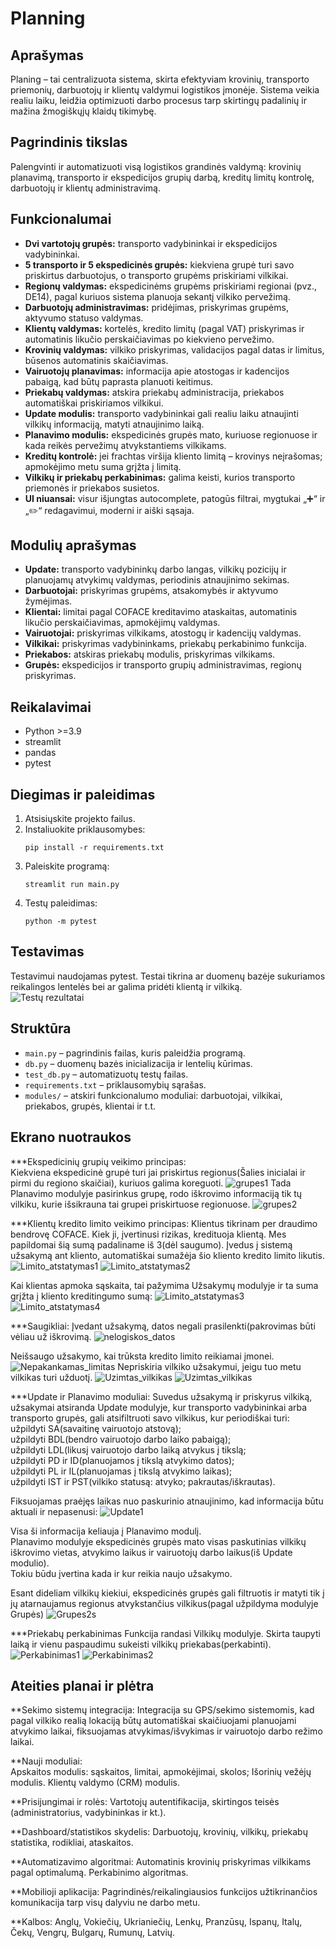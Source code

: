 # Planning

## Aprašymas

Planing – tai centralizuota sistema, skirta efektyviam krovinių, transporto priemonių, darbuotojų ir klientų valdymui logistikos įmonėje. Sistema veikia realiu laiku, leidžia optimizuoti darbo procesus tarp skirtingų padalinių ir mažina žmogiškųjų klaidų tikimybę.

## Pagrindinis tikslas

Palengvinti ir automatizuoti visą logistikos grandinės valdymą: krovinių planavimą, transporto ir ekspedicijos grupių darbą, kreditų limitų kontrolę, darbuotojų ir klientų administravimą.

## Funkcionalumai

- **Dvi vartotojų grupės:** transporto vadybininkai ir ekspedicijos vadybininkai.
- **5 transporto ir 5 ekspedicinės grupės:** kiekviena grupė turi savo priskirtus darbuotojus, o transporto grupėms priskiriami vilkikai.
- **Regionų valdymas:** ekspedicinėms grupėms priskiriami regionai (pvz., DE14), pagal kuriuos sistema planuoja sekantį vilkiko pervežimą.
- **Darbuotojų administravimas:** pridėjimas, priskyrimas grupėms, aktyvumo statuso valdymas.
- **Klientų valdymas:** kortelės, kredito limitų (pagal VAT) priskyrimas ir automatinis likučio perskaičiavimas po kiekvieno pervežimo.
- **Krovinių valdymas:** vilkiko priskyrimas, validacijos pagal datas ir limitus, būsenos automatinis skaičiavimas.
- **Vairuotojų planavimas:** informacija apie atostogas ir kadencijos pabaigą, kad būtų paprasta planuoti keitimus.
- **Priekabų valdymas:** atskira priekabų administracija, priekabos automatiškai priskiriamos vilkikui.
- **Update modulis:** transporto vadybininkai gali realiu laiku atnaujinti vilkikų informaciją, matyti atnaujinimo laiką.
- **Planavimo modulis:** ekspedicinės grupės mato, kuriuose regionuose ir kada reikės pervežimų atvykstantiems vilkikams.
- **Kreditų kontrolė:** jei frachtas viršija kliento limitą – krovinys neįrašomas; apmokėjimo metu suma grįžta į limitą.
- **Vilkikų ir priekabų perkabinimas:** galima keisti, kurios transporto priemonės ir priekabos susietos.
- **UI niuansai:** visur išjungtas autocomplete, patogūs filtrai, mygtukai „➕“ ir „✏️“ redagavimui, moderni ir aiški sąsaja.

## Modulių aprašymas

- **Update:** transporto vadybininkų darbo langas, vilkikų pozicijų ir planuojamų atvykimų valdymas, periodinis atnaujinimo sekimas.
- **Darbuotojai:** priskyrimas grupėms, atsakomybės ir aktyvumo žymėjimas.
- **Klientai:** limitai pagal COFACE kreditavimo ataskaitas, automatinis likučio perskaičiavimas, apmokėjimų valdymas.
- **Vairuotojai:** priskyrimas vilkikams, atostogų ir kadencijų valdymas.
- **Vilkikai:** priskyrimas vadybininkams, priekabų perkabinimo funkcija.
- **Priekabos:** atskiras priekabų modulis, priskyrimas vilkikams.
- **Grupės:** ekspedicijos ir transporto grupių administravimas, regionų priskyrimas.

## Reikalavimai

- Python >=3.9
- streamlit
- pandas
- pytest

## Diegimas ir paleidimas

1. Atsisiųskite projekto failus.
2. Instaliuokite priklausomybes:
    ```
    pip install -r requirements.txt
    ```
3. Paleiskite programą:
    ```
    streamlit run main.py
    ```
4. Testų paleidimas:
    ```
    python -m pytest
    ```

## Testavimas

Testavimui naudojamas pytest. Testai tikrina ar duomenų bazėje sukuriamos reikalingos lentelės bei ar galima pridėti klientą ir vilkiką.  
![Testų rezultatai](test_results.jpg)

## Struktūra

- `main.py` – pagrindinis failas, kuris paleidžia programą.
- `db.py` – duomenų bazės inicializacija ir lentelių kūrimas.
- `test_db.py` – automatizuotų testų failas.
- `requirements.txt` – priklausomybių sąrašas.
- `modules/` – atskiri funkcionalumo moduliai: darbuotojai, vilkikai, priekabos, grupės, klientai ir t.t.

## Ekrano nuotraukos

***Ekspedicinių grupių veikimo principas:  
Kiekviena ekspedicinė grupė turi jai priskirtus regionus(Šalies inicialai ir pirmi du regiono skaičiai), kuriuos galima koreguoti. 
![grupes1](screens/Grupes1.jpg)
Tada Planavimo modulyje pasirinkus grupę, rodo iškrovimo informaciją tik tų vilkiku, kurie išsikrauna tai grupei priskirtuose regionuose.
![grupes2](screens/Grupes2.jpg)

***Klientų kredito limito veikimo principas: 
Klientus tikrinam per draudimo bendrovę COFACE. Kiek ji, įvertinusi rizikas, kredituoja klientą. Mes papildomai šią sumą padaliname iš 3(dėl saugumo). 
Įvedus į sistemą užsakymą ant kliento, automatiškai sumažėja šio kliento kredito limito likutis. 
![Limito_atstatymas1](screens/Limito_atstatymas1.jpg) 
![Limito_atstatymas2](screens/Limito_atstatymas2.jpg) 

Kai klientas apmoka sąskaita, tai pažymima Užsakymų modulyje ir ta suma grįžta į kliento kreditingumo sumą: 
![Limito_atstatymas3](screens/limito_atstatymas3.jpg) 
![Limito_atstatymas4](screens/Limito_atstatymas4.jpg) 

***Saugikliai: 
Įvedant užsakymą, datos negali prasilenkti(pakrovimas būti vėliau už iškrovimą. 
![nelogiskos_datos](screens/Nelogiskos_datos.jpg)

Neišsaugo užsakymo, kai trūksta kredito limito reikiamai įmonei. 
![Nepakankamas_limitas](screens/Nepakankamas_limitas.jpg) 
Nepriskiria vilkiko užsakymui, jeigu tuo metu vilkikas turi užduotį. 
![Uzimtas_vilkikas](screens/Uzimtas_vilkikas2.jpg)
![Uzimtas_vilkikas](screens/Uzimtas_vilkikas1.jpg) 

***Update ir Planavimo moduliai: 
Suvedus užsakymą ir priskyrus vilkiką, užsakymai atsiranda Update modulyje, kur transporto vadybininkai arba transporto grupės, gali atsifiltruoti savo vilkikus, kur periodiškai turi: 
užpildyti SA(savaitinę vairuotojo atstovą);  
užpildyti BDL(bendro vairuotojo darbo laiko pabaigą);   
užpildyti LDL(likusį vairuotojo darbo laiką atvykus į tikslą;  
užpildyti PD ir ID(planuojamos į tikslą atvykimo datos);  
užpildyti PL ir IL(planuojamas į tikslą atvykimo laikas);  
užpildyti IST ir PST(vilkiko statusą: atvyko; pakrautas/iškrautas).  

Fiksuojamas praėjęs laikas nuo paskurinio atnaujinimo, kad informacija būtu aktuali ir nepasenusi: 
![Update1](screens/Update1.jpg)

Visa ši informacija keliauja į Planavimo modulį.  
Planavimo modulyje ekspedicinės grupės mato visas paskutinias vilkikų iškrovimo vietas, atvykimo laikus ir vairuotojų darbo laikus(iš Update modulio).  
Tokiu būdu įvertina kada ir kur reikia naujo užsakymo. 

Esant dideliam vilkikų kiekiui, ekspedicinės grupės gali filtruotis ir matyti tik į jų atarnaujamus regionus atvykstančius vilkikus(pagal užpildyma modulyje Grupės)
![Grupes2s](screens/Grupes2.jpg) 

***Priekabų perkabinimas 
Funkcija randasi Vilkikų modulyje. Skirta taupyti laiką ir vienu paspaudimu sukeisti vilkikų priekabas(perkabinti). 
![Perkabinimas1](screens/Perkabinimas1.jpg) 
![Perkabinimas2](screens/Perkabinimas2.jpg) 

## Ateities planai ir plėtra

**Sekimo sistemų integracija:
Integracija su GPS/sekimo sistemomis, kad pagal vilkiko realią lokaciją būtų automatiškai skaičiuojami planuojami atvykimo laikai, fiksuojamas atvykimas/išvykimas ir vairuotojo darbo režimo laikai.

**Nauji moduliai:  
Apskaitos modulis: sąskaitos, limitai, apmokėjimai, skolos; 
Išorinių vežėjų modulis.
Klientų valdymo (CRM) modulis.

**Prisijungimai ir rolės:
Vartotojų autentifikacija, skirtingos teisės (administratorius, vadybininkas ir kt.).

**Dashboard/statistikos skydelis:
Darbuotojų, krovinių, vilkikų, priekabų statistika, rodikliai, ataskaitos.

**Automatizavimo algoritmai:
Automatinis krovinių priskyrimas vilkikams pagal optimalumą.
Perkabinimo algoritmas.

**Mobilioji aplikacija:
Pagrindinės/reikalingiausios funkcijos užtikrinančios komunikacija tarp visų dalyviu ne darbo metu. 

**Kalbos: 
Anglų, Vokiečių, Ukrianiečių, Lenkų, Pranzūsų, Ispanų, Italų, Čekų, Vengrų, Bulgarų, Rumunų, Latvių. 



